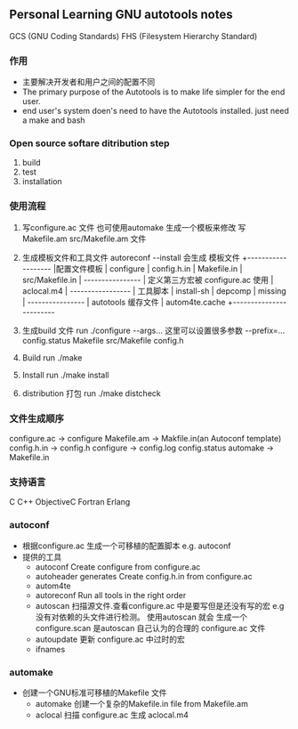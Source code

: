 ## Personal Learning GNU autotools notes
GCS (GNU Coding Standards)
FHS (Filesystem Hierarchy Standard)

### 作用
+   主要解决开发者和用户之间的配置不同
+   The primary purpose of the Autotools is to make life simpler for the end user.
+   end user's system doen's need to have the Autotools installed. just
    need a make and bash


### Open source softare ditribution step 
1.  build
2.  test
3.  installation

### 使用流程
1.  写configure.ac 文件
       也可使用automake 生成一个模板来修改
    写 Makefile.am src/Makefile.am 文件

2.  生成模板文件和工具文件
        autoreconf --install 会生成 模板文件
              +-------------------
              |配置文件模板
              |     configure
              |     config.h.in
              |     Makefile.in
              |     src/Makefile.in
              | ----------------
              | 定义第三方宏被 configure.ac 使用
              |     aclocal.m4
              | -----------------
              | 工具脚本
              |     install-sh
              |     depcomp
              |     missing
              | ----------------
              | autotools 缓存文件
              |     autom4te.cache
              +------------------------

3.  生成build 文件 
       run ./configure --args...  这里可以设置很多参数 --prefix=...
          config.status
          Makefile
          src/Makefile
          config.h

4.  Build
      run ./make

5.  Install 
      run ./make install

6.  distribution 打包
      run ./make distcheck
      


### 文件生成顺序
configure.ac -> configure
Makefile.am -> Makfile.in(an Autoconf template)
config.h.in -> config.h
configure -> config.log config.status
automake -> Makefile.in

### 支持语言
C C++ ObjectiveC Fortran Erlang

### autoconf
+   根据configure.ac 生成一个可移植的配置脚本
        e.g. autoconf 
+   提供的工具
    +   autoconf
            Create configure from configure.ac
    +   autoheader generates 
            Create config.h.in from configure.ac
    +   autom4te   
    +   autoreconf
            Run all tools in the right order
    +   autoscan 
            扫描源文件.查看configure.ac 中是要写但是还没有写的宏
              e.g 没有对依赖的头文件进行检测。 使用autoscan 就会
              生成一个 configure.scan 是autoscan 自己认为的合理的
              configure.ac 文件
    +   autoupdate
            更新 configure.ac 中过时的宏
    +   ifnames

### automake
+   创建一个GNU标准可移植的Makefile 文件
    +   automake
        创建一个复杂的Makefile.in file from Makefile.am 
    +   aclocal
            扫描 configure.ac 生成 aclocal.m4

